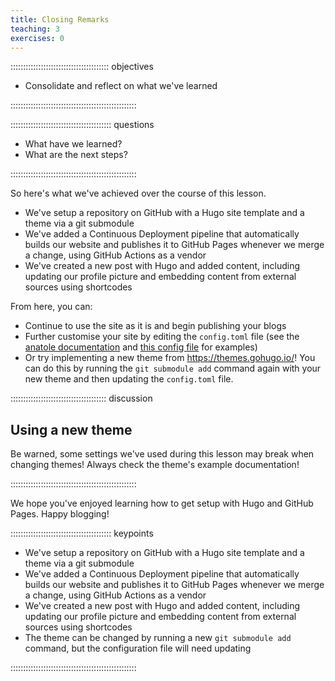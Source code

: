 ```yaml
---
title: Closing Remarks
teaching: 3
exercises: 0
---
```


::::::::::::::::::::::::::::::::::::::: objectives

- Consolidate and reflect on what we've learned

::::::::::::::::::::::::::::::::::::::::::::::::::

:::::::::::::::::::::::::::::::::::::::: questions

- What have we learned?
- What are the next steps?

::::::::::::::::::::::::::::::::::::::::::::::::::

So here's what we've achieved over the course of this lesson.

- We've setup a repository on GitHub with a Hugo site template and a theme via a git submodule
- We've added a Continuous Deployment pipeline that automatically builds our website and publishes it to GitHub Pages whenever we merge a change, using GitHub Actions as a vendor
- We've created a new post with Hugo and added content, including updating our profile picture and embedding content from external sources using shortcodes

From here, you can:

- Continue to use the site as it is and begin publishing your blogs
- Further customise your site by editing the `config.toml` file (see the [anatole documentation](https://github.com/lxndrblz/anatole/) and [this config file](https://github.com/sgibson91/sgibson91.github.io/blob/main/config.toml) for examples)
- Or try implementing a new theme from <https://themes.gohugo.io/>!
  You can do this by running the `git submodule add` command again with your new theme and then updating the `config.toml` file.

::::::::::::::::::::::::::::::::::::::  discussion

## Using a new theme

Be warned, some settings we've used during this lesson may break when changing themes!
Always check the theme's example documentation!


::::::::::::::::::::::::::::::::::::::::::::::::::

We hope you've enjoyed learning how to get setup with Hugo and GitHub Pages.
Happy blogging!



:::::::::::::::::::::::::::::::::::::::: keypoints

- We've setup a repository on GitHub with a Hugo site template and a theme via a git submodule
- We've added a Continuous Deployment pipeline that automatically builds our website and publishes it to GitHub Pages whenever we merge a change, using GitHub Actions as a vendor
- We've created a new post with Hugo and added content, including updating our profile picture and embedding content from external sources using shortcodes
- The theme can be changed by running a new `git submodule add` command, but the configuration file will need updating

::::::::::::::::::::::::::::::::::::::::::::::::::


